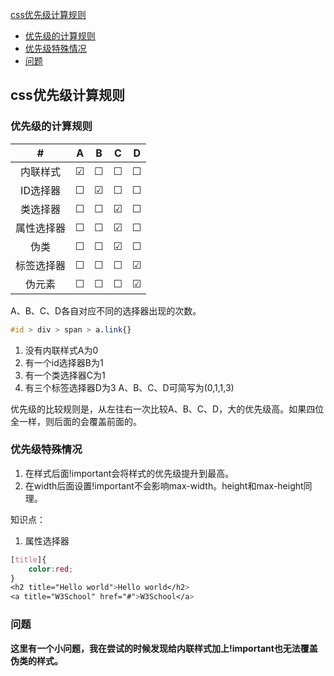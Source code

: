 [css优先级计算规则](#1)
  - [优先级的计算规则](#2)
  - [优先级特殊情况](#3)
  - [问题](#4)

<p id=1></p>

## css优先级计算规则

<p id=2></p>

### 优先级的计算规则

|#|A  |B     |C     |D     |
|:----:|:----:|:----:|:----:|:----:|
|内联样式|&#9745;|&#9744;|&#9744;|&#9744;|
|ID选择器|&#9744;|&#9745;|&#9744;|&#9744;|
|类选择器|&#9744;|&#9744;|&#9745;|&#9744;|
|属性选择器|&#9744;|&#9744;|&#9745;|&#9744;|
|伪类|&#9744;|&#9744;|&#9745;|&#9744;|
|标签选择器|&#9744;|&#9744;|&#9744;|&#9745;|
|伪元素|&#9744;|&#9744;|&#9744;|&#9745;|

A、B、C、D各自对应不同的选择器出现的次数。
```css
#id > div > span > a.link{}
```
1. 没有内联样式A为0
2. 有一个id选择器B为1
3. 有一个类选择器C为1
4. 有三个标签选择器D为3
A、B、C、D可简写为(0,1,1,3)

优先级的比较规则是，从左往右一次比较A、B、C、D，大的优先级高。如果四位全一样，则后面的会覆盖前面的。

<p id=3></p>

### 优先级特殊情况

1. 在样式后面!important会将样式的优先级提升到最高。
2. 在width后面设置!important不会影响max-width。height和max-height同理。

知识点：
1. 属性选择器
```css
[title]{
    color:red;
}
<h2 title="Hello world">Hello world</h2>
<a title="W3School" href="#">W3School</a>
```

<p id=4></p>

### 问题
**这里有一个小问题，我在尝试的时候发现给内联样式加上!important也无法覆盖伪类的样式。**
